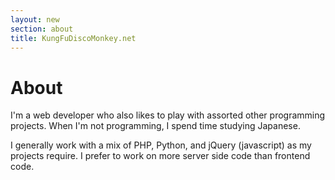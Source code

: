 ```yaml
---
layout: new
section: about
title: KungFuDiscoMonkey.net
---
```

# About
I'm a web developer who also likes to play with assorted other programming projects.  When I'm not programming, I spend time studying Japanese.

I generally work with a mix of PHP, Python, and jQuery (javascript) as my projects require.  I prefer to work on more server side code than frontend code.
